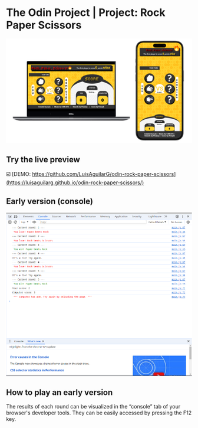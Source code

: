 # The Odin Project | Project: Rock Paper Scissors
[![App Screenshot](https://raw.githubusercontent.com/LuisAguilarG/odin-rock-paper-scissors/refs/heads/main/images/general-mockup.png)](https://luisaguilarg.github.io/odin-rock-paper-scissors/)

## Try the live preview
☑️ [DEMO: https://github.com/LuisAguilarG/odin-rock-paper-scissors](https://luisaguilarg.github.io/odin-rock-paper-scissors/)


## Early version (console)

![Console](https://github.com/LuisAguilarG/odin-rock-paper-scissors/blob/main/images/console-demo.png?raw=true)

  
## How to play an early version

The results of each round can be visualized in the “console” tab of your browser's developer tools. They can be easily accessed by pressing the F12 key.